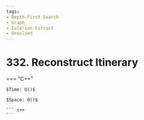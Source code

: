 ```yaml
---
tags:
- Depth-First Search
- Graph
- Eulerian Circuit
- Unsolved
---
```



# 332. Reconstruct Itinerary

=== "C++"

    $Time: O()$

    $Space: O()$

    ``` c++
    ```